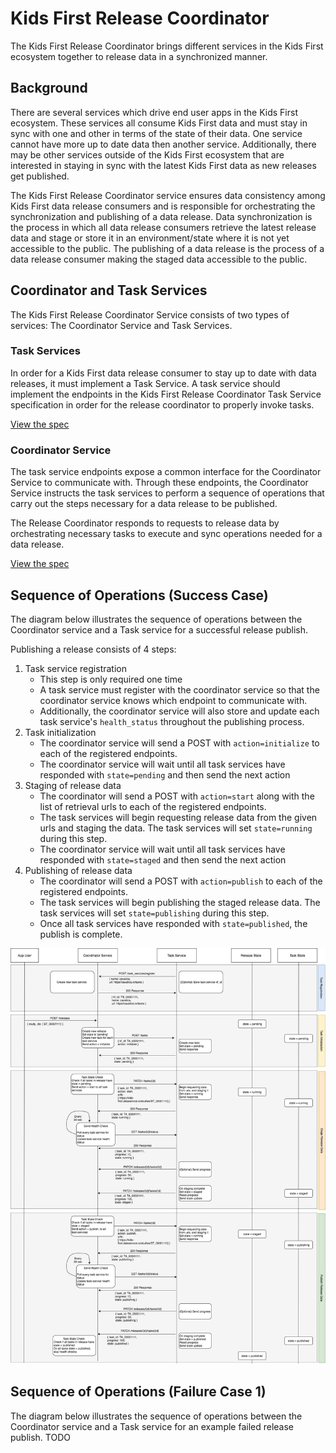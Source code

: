 Kids First Release Coordinator
==============================

The Kids First Release Coordinator brings different services in the Kids First ecosystem together to release data in a synchronized manner.

## Background
There are several services which drive end user apps in the Kids First ecosystem. These services all consume Kids First data and must stay in sync with one and other in terms of the state of their data. One service cannot have more up to date data then another service. Additionally, there may be other services outside of the Kids First ecosystem that are interested in staying in sync with the latest Kids First data as new releases get published.

The Kids First Release Coordinator service ensures data consistency among Kids First data release consumers and is responsible for orchestrating the synchronization and publishing of a data release. Data synchronization is the process in which all data release consumers retrieve the latest release data and stage or store it in an environment/state where it is not yet accessible to the public. The publishing of a data release is the process of a data release consumer making the staged data accessible to the public.

## Coordinator and Task Services
The Kids First Release Coordinator Service consists of two types of services: The Coordinator Service and Task Services.

### Task Services
In order for a Kids First data release consumer to stay up to date with data releases, it must implement a Task Service. A task service should implement the endpoints in the Kids First Release Coordinator Task Service specification in order for the release coordinator to properly invoke tasks.

[View the spec](https://kids-first.github.io/kf-api-release-coordinator/docs/task.html)

### Coordinator Service
The task service endpoints expose a common interface for the Coordinator Service to communicate with. Through these endpoints, the Coordinator Service instructs the task services to perform a sequence of operations that carry out the steps necessary for a data release to be published.

The Release Coordinator responds to requests to release data by orchestrating
necessary tasks to execute and sync operations needed for a data release.

[View the spec](https://kids-first.github.io/kf-api-release-coordinator/feedback/natasha/docs/coordinator.html)


Sequence of Operations (Success Case)
---------------------------------------------------
The diagram below illustrates the sequence of operations between the Coordinator service and a Task service for a
successful release publish.

Publishing a release consists of 4 steps:

1. Task service registration
    * This step is only required one time
    * A task service must register with the coordinator service so that the coordinator service knows which endpoint to communicate with.
    * Additionally, the coordinator service will also store and update each task service's `health_status` throughout the publishing process.
2. Task initialization
    * The coordinator service will send a POST with `action=initialize` to each of the registered endpoints.
    * The coordinator service will wait until all task services have responded with `state=pending` and then send the next action
2. Staging of release data
    * The coordinator will send a POST with `action=start` along with the list of retrieval urls to each of the registered endpoints.
    * The task services will begin requesting release data from the given urls and staging the data. The task services will set `state=running` during this step.
    * The coordinator service will wait until all task services have responded with `state=staged` and then send the next action
3. Publishing of release data
    * The coordinator will send a POST with `action=publish` to each of the registered endpoints.
    * The task services will begin publishing the staged release data. The task services will set `state=publishing` during this step.
    * Once all task services have responded with `state=published`, the publish is complete.

![Diagram](ReleaseCoordinatorFlow.png)

Sequence of Operations (Failure Case 1)
---------------------------------------------------
The diagram below illustrates the sequence of operations between the Coordinator service and a Task service for an example
failed release publish.
TODO

